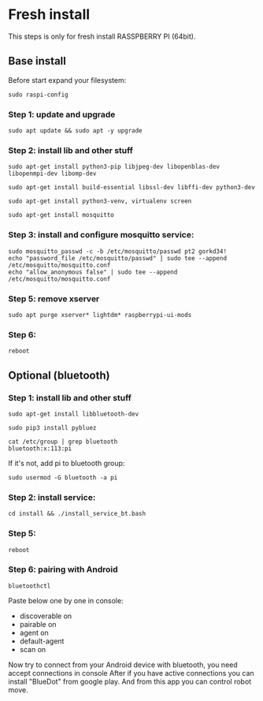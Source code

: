 # Fresh install
This steps is only for fresh install RASSPBERRY PI (64bit).

## Base install
Before start expand your filesystem:
```
sudo raspi-config 
```
### Step 1: update and upgrade
```
sudo apt update && sudo apt -y upgrade
```
### Step 2: install lib and other stuff
```
sudo apt-get install python3-pip libjpeg-dev libopenblas-dev libopenmpi-dev libomp-dev

sudo apt-get install build-essential libssl-dev libffi-dev python3-dev

sudo apt-get install python3-venv, virtualenv screen

sudo apt-get install mosquitto
```
### Step 3: install and configure mosquitto service:
```
sudo mosquitto_passwd -c -b /etc/mosquitto/passwd pt2 gorkd34!
echo "password_file /etc/mosquitto/passwd" | sudo tee --append /etc/mosquitto/mosquitto.conf
echo "allow_anonymous false" | sudo tee --append /etc/mosquitto/mosquitto.conf
```
### Step 5: remove xserver 
```
sudo apt purge xserver* lightdm* raspberrypi-ui-mods
```
### Step 6:
```
reboot
```


## Optional (bluetooth)
### Step 1: install lib and other stuff
```
sudo apt-get install libbluetooth-dev

sudo pip3 install pybluez
```
```
cat /etc/group | grep bluetooth
bluetooth:x:113:pi
```

If it's not, add pi to bluetooth group:
```
sudo usermod -G bluetooth -a pi
```
### Step 2: install service:
```
cd install && ./install_service_bt.bash
```
### Step 5:
```
reboot
```

### Step 6: pairing with Android 
```
bluetoothctl
```
Paste below one by one in console:
- discoverable on
- pairable on
- agent on
- default-agent
- scan on

Now try to connect from your Android device with bluetooth, you need accept connections in console
After if you have active connections you can install "BlueDot" from google play. And from this app you can control robot 
move.